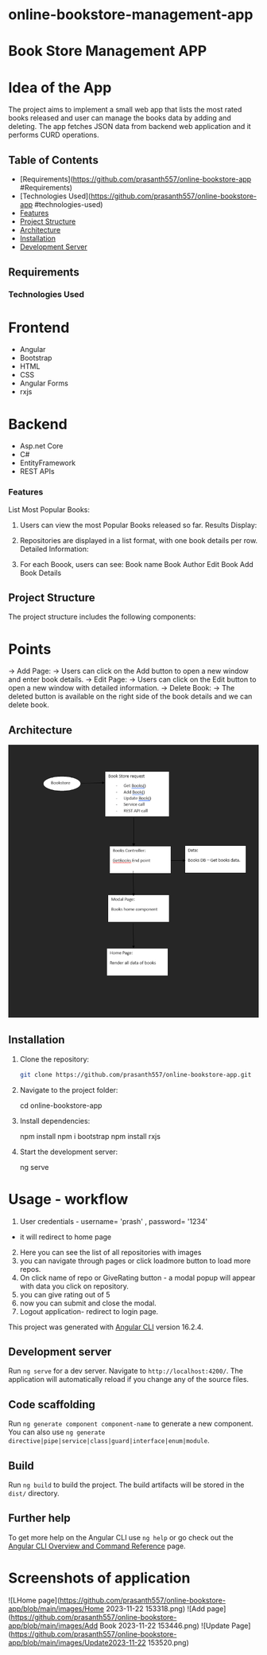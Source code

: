 # online-bookstore-management-app


# Book Store Management APP

# Idea of the App

The project aims to implement a small web app that lists the most rated books released and user can manage the books data by adding and deleting. The app fetches JSON data from backend web application and it performs CURD operations.

## Table of Contents

- [Requirements](https://github.com/prasanth557/online-bookstore-app
#Requirements)
- [Technologies Used](https://github.com/prasanth557/online-bookstore-app
#technologies-used)
- [Features](https://github.com/prasanth557/online-bookstore-app#features)
- [Project Structure](https://github.com/prasanth557/online-bookstore-app#project-structure)
- [Architecture](https://github.com/prasanth557/online-bookstore-app#architecture)
- [Installation](https://github.com/prasanth557/online-bookstore-app#installation)
- [Development Server](https://github.com/prasanth557/online-bookstore-app#development-server)

## Requirements

### Technologies Used
 # Frontend
- Angular
- Bootstrap
- HTML
- CSS
- Angular Forms
- rxjs
# Backend
- Asp.net Core
- C#
- EntityFramework
- REST APIs

### Features
List Most Popular Books:

1. Users can view the most Popular Books released so far.
Results Display:

2. Repositories are displayed in a list format, with one book details per row.
Detailed Information:

3. For each Boook, users can see:
Book name
Book Author
Edit Book
Add Book Details

## Project Structure

The project structure includes the following components:

# Points
-> Add Page:
-> Users can click on the Add button to open a new window and enter book details.
-> Edit Page:
-> Users can click on the Edit button to open a new window with detailed information.
-> Delete Book:
-> The deleted button is available on the right side of the book details and we can delete book.

## Architecture

![Architecture](https://github.com/prasanth557/online-bookstore-app/blob/main/images/Architecture.png)

## Installation

1. Clone the repository:

   ```bash
   git clone https://github.com/prasanth557/online-bookstore-app.git

2. Navigate to the project folder:

   cd online-bookstore-app

3. Install dependencies:
   
   npm install
   npm i bootstrap
   npm install rxjs
   
4. Start the development server:

   ng serve

# Usage - workflow

1. User credentials - username= 'prash' , password= '1234'
  - it will redirect to home page
2. Here you can see the list of all repositories with images
3. you can navigate through pages or click loadmore button to load more repos.
4. On click name of repo or GiveRating button - a modal popup will appear with data you click on repository.
5. you can give rating out of 5
6. now you can submit and close the modal.
7. Logout application- redirect to login page.

This project was generated with [Angular CLI](https://github.com/angular/angular-cli) version 16.2.4.

## Development server

Run `ng serve` for a dev server. Navigate to `http://localhost:4200/`. The application will automatically reload if you change any of the source files.

## Code scaffolding

Run `ng generate component component-name` to generate a new component. You can also use `ng generate directive|pipe|service|class|guard|interface|enum|module`.

## Build

Run `ng build` to build the project. The build artifacts will be stored in the `dist/` directory.

## Further help

To get more help on the Angular CLI use `ng help` or go check out the [Angular CLI Overview and Command Reference](https://angular.io/cli) page.

# Screenshots of application

![LHome page](https://github.com/prasanth557/online-bookstore-app/blob/main/images/Home 2023-11-22 153318.png)
![Add page](https://github.com/prasanth557/online-bookstore-app/blob/main/images/Add Book 2023-11-22 153446.png)
![Update Page](https://github.com/prasanth557/online-bookstore-app/blob/main/images/Update2023-11-22 153520.png)
